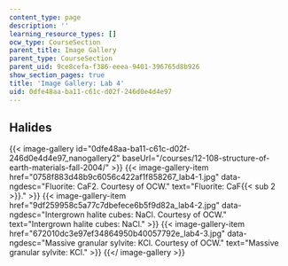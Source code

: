 ```yaml
---
content_type: page
description: ''
learning_resource_types: []
ocw_type: CourseSection
parent_title: Image Gallery
parent_type: CourseSection
parent_uid: 9ce8cefa-f386-eeea-9401-396765d8b926
show_section_pages: true
title: 'Image Gallery: Lab 4'
uid: 0dfe48aa-ba11-c61c-d02f-246d0e4d4e97
---
```

Halides
-------
{{< image-gallery id="0dfe48aa-ba11-c61c-d02f-246d0e4d4e97_nanogallery2" baseUrl="/courses/12-108-structure-of-earth-materials-fall-2004/" >}}
{{< image-gallery-item href="0758f883d48b9c6056c422af1f858267_lab4-1.jpg" data-ngdesc="Fluorite: CaF2. Courtesy of OCW." text="Fluorite: CaF{{< sub 2 >}}." >}}
{{< image-gallery-item href="9df259958c5a77c7dbefece6b5f9d82a_lab4-2.jpg" data-ngdesc="Intergrown halite cubes: NaCl. Courtesy of OCW." text="Intergrown halite cubes: NaCl." >}}
{{< image-gallery-item href="672010dc3e97ef34864950b40057792e_lab4-3.jpg" data-ngdesc="Massive granular sylvite: KCl. Courtesy of OCW." text="Massive granular sylvite: KCl." >}}
{{</ image-gallery >}}